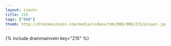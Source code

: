 ```yaml
--- 
layout: sieutv
title: 215
tags: ["000"]
thumb: http://drainmainvein.com/media/videos/tmb/000/000/215/player.jpg
---
```

{% include drainmainvein key="215" %} 
